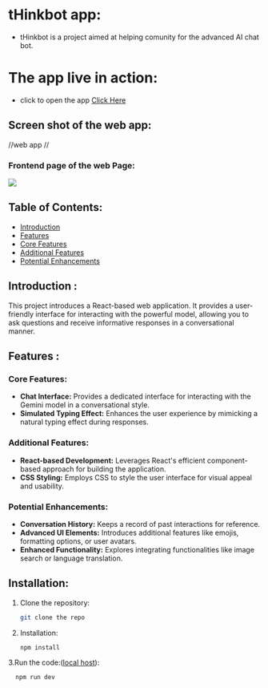 # tHinkbot app:

 - tHinkbot is a project aimed at helping comunity for the advanced AI chat bot.

# The app live in action:

 - click to open the app [Click Here](https://t-h-inkbot.vercel.app/)

## Screen shot of the web app:

//web app //

### Frontend page of the web Page:

 <img src="https://utfs.io/f/mJvRnIkXEid5MKMLkTS0NRHvAfoKQiFtc7Os63hCJ5lbISa4">

## Table of Contents:

   - [Introduction](#introduction)
  - [Features](#features)
  - [Core Features](#core-features)
  - [Additional Features](#additional-features)
  - [Potential Enhancements](#potential-enhancements)

## Introduction :

This project introduces a React-based web application. It provides a user-friendly interface for interacting with the powerful model, allowing you to ask questions and receive informative responses in a conversational manner.

 ## Features :

### Core Features:

- **Chat Interface:** Provides a dedicated interface for interacting with the Gemini model in a conversational style.
- **Simulated Typing Effect:** Enhances the user experience by mimicking a natural typing effect during responses.


### Additional Features:

- **React-based Development:** Leverages React's efficient component-based approach for building the application.
- **CSS Styling:** Employs CSS to style the user interface for visual appeal and usability.

### Potential Enhancements:

- **Conversation History:** Keeps a record of past interactions for reference.
- **Advanced UI Elements:** Introduces additional features like emojis, formatting options, or user avatars.
- **Enhanced Functionality:** Explores integrating functionalities like image search or language translation.

## Installation:

1. Clone the repository:

   ```bash
   git clone the repo
2. Installation: 
   
   ```bash
   npm install   
 3.Run the code:([local host](http://localhost:3000)):

   ```bash
     npm run dev 

  
